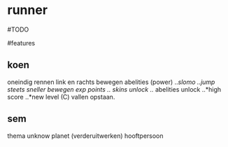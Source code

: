 # runner

#TODO

#features
## koen
oneindig rennen
link en rachts bewegen
abelities (power)
..*slomo
..*jump
steets sneller bewegen
exp points
..* skins unlock
..* abelities unlock
..*high score
..*new level (C)
vallen opstaan.

## sem 
thema unknow planet (verderuitwerken)
hooftpersoon 



